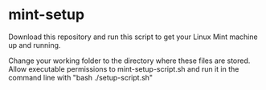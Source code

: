 # mint-setup
Download this repository and run this script to get your Linux Mint machine up and running.

Change your working folder to the directory where these files are stored. Allow executable permissions to mint-setup-script.sh and run it in the command line with "bash ./setup-script.sh"

